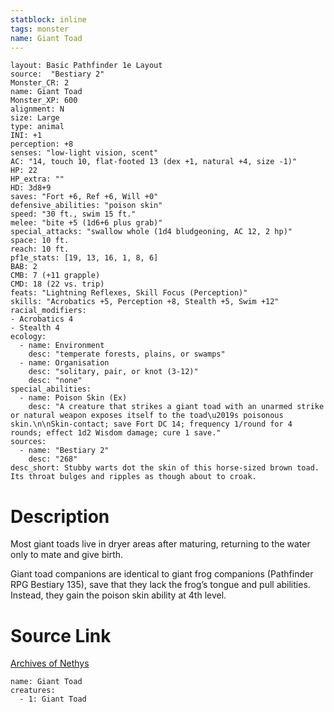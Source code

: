 ```yaml
---
statblock: inline
tags: monster
name: Giant Toad
---
```

```statblock
layout: Basic Pathfinder 1e Layout
source:  "Bestiary 2"
Monster_CR: 2
name: Giant Toad
Monster_XP: 600
alignment: N
size: Large
type: animal
INI: +1
perception: +8
senses: "low-light vision, scent"
AC: "14, touch 10, flat-footed 13 (dex +1, natural +4, size -1)"
HP: 22
HP_extra: ""
HD: 3d8+9
saves: "Fort +6, Ref +6, Will +0"
defensive_abilities: "poison skin"
speed: "30 ft., swim 15 ft."
melee: "bite +5 (1d6+6 plus grab)"
special_attacks: "swallow whole (1d4 bludgeoning, AC 12, 2 hp)"
space: 10 ft.
reach: 10 ft.
pf1e_stats: [19, 13, 16, 1, 8, 6]
BAB: 2
CMB: 7 (+11 grapple)
CMD: 18 (22 vs. trip)
feats: "Lightning Reflexes, Skill Focus (Perception)"
skills: "Acrobatics +5, Perception +8, Stealth +5, Swim +12"
racial_modifiers:
- Acrobatics 4
- Stealth 4
ecology:
  - name: Environment
    desc: "temperate forests, plains, or swamps"
  - name: Organisation
    desc: "solitary, pair, or knot (3-12)"
    desc: "none"
special_abilities:
  - name: Poison Skin (Ex)
    desc: "A creature that strikes a giant toad with an unarmed strike or natural weapon exposes itself to the toad\u2019s poisonous skin.\n\nSkin-contact; save Fort DC 14; frequency 1/round for 4 rounds; effect 1d2 Wisdom damage; cure 1 save."
sources:
  - name: "Bestiary 2"
    desc: "268"
desc_short: Stubby warts dot the skin of this horse-sized brown toad. Its throat bulges and ripples as though about to croak.
```
# Description
Most giant toads live in dryer areas after maturing, returning to the water only to mate and give birth.

Giant toad companions are identical to giant frog companions (Pathfinder RPG Bestiary 135), save that they lack the frog’s tongue and pull abilities. Instead, they gain the poison skin ability at 4th level.
# Source Link
[Archives of Nethys](https://aonprd.com/MonsterDisplay.aspx?ItemName=Giant%20Toad)
```encounter-table
name: Giant Toad
creatures:
  - 1: Giant Toad
```
